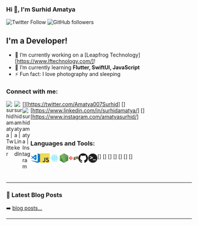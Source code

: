### Hi 👋, I'm Surhid Amatya 

![Twitter Follow](https://img.shields.io/twitter/follow/abuanwar072?label=surhidamatya&logo=twitter&style=for-the-badge)
![GitHub followers](https://img.shields.io/github/followers/surhidamatya?logo=GitHub&style=for-the-badge)

## I'm a Developer!

- 🔭 I’m currently working on a [Leapfrog Technology][https://www.lftechnology.com/]!
- 🌱 I’m currently learning **Flutter, SwiftUI, JavaScript**
- ⚡ Fun fact: I love photography and sleeping

### Connect with me:

[<img align="left" alt="surhidamatya | Twitter" width="22px" src="https://cdn.jsdelivr.net/npm/simple-icons@v3/icons/twitter.svg" />][https://twitter.com/Amatya007Surhid]
[<img align="left" alt="surhidamatya | LinkedIn" width="22px" src="https://cdn.jsdelivr.net/npm/simple-icons@v3/icons/linkedin.svg" />][https://www.linkedin.com/in/surhidamatya/]
[<img align="left" alt="surhidamatya | Instagram" width="22px" src="https://cdn.jsdelivr.net/npm/simple-icons@v3/icons/instagram.svg" />][https://www.instagram.com/amatyasurhid/]

<br />

### Languages and Tools:

[<img align="left" alt="Visual Studio Code" width="26px" src="https://raw.githubusercontent.com/github/explore/80688e429a7d4ef2fca1e82350fe8e3517d3494d/topics/visual-studio-code/visual-studio-code.png" />]
[<img align="left" alt="JavaScript" width="26px" src="https://raw.githubusercontent.com/github/explore/80688e429a7d4ef2fca1e82350fe8e3517d3494d/topics/javascript/javascript.png" />]
[<img align="left" alt="React" width="26px" src="https://raw.githubusercontent.com/github/explore/80688e429a7d4ef2fca1e82350fe8e3517d3494d/topics/react/react.png" />]
[<img align="left" alt="Node.js" width="26px" src="https://raw.githubusercontent.com/github/explore/80688e429a7d4ef2fca1e82350fe8e3517d3494d/topics/nodejs/nodejs.png" />]
[<img align="left" alt="Git" width="26px" src="https://raw.githubusercontent.com/github/explore/80688e429a7d4ef2fca1e82350fe8e3517d3494d/topics/git/git.png" />]
[<img align="left" alt="GitHub" width="26px" src="https://raw.githubusercontent.com/github/explore/78df643247d429f6cc873026c0622819ad797942/topics/github/github.png" />]
[<img align="left" alt="Terminal" width="26px" src="https://raw.githubusercontent.com/github/explore/80688e429a7d4ef2fca1e82350fe8e3517d3494d/topics/terminal/terminal.png" />]

<br />
<br />

---

### 📕 Latest Blog Posts

➡️ [blog posts...](https://medium.com/@surhid.amatya)

---
